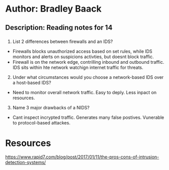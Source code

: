 # Author: Bradley Baack

## Description: Reading notes for 14

### 


1) List 2 differences between firewalls and an IDS?
  - Firewalls blocks unauthorized access based on set rules, while IDS monitors and alerts on suspicions activties, but doesnt block traffic.
  - Firewall is on the network edge, contrilling inbound and outbound traffic. IDS sits within hte network watchign internet traffic for threats. 
2) Under what circumstances would you choose a network-based IDS over a host-based IDS?
  - Need to monitor overall network traffic. Easy to deply. Less inpact on resources. 
3) Name 3 major drawbacks of a NIDS?
  - Cant inspect incrypted traffic. Generates many false postives. Vunerable to protocol-based attackes.



# Resources
https://www.rapid7.com/blog/post/2017/01/11/the-pros-cons-of-intrusion-detection-systems/
